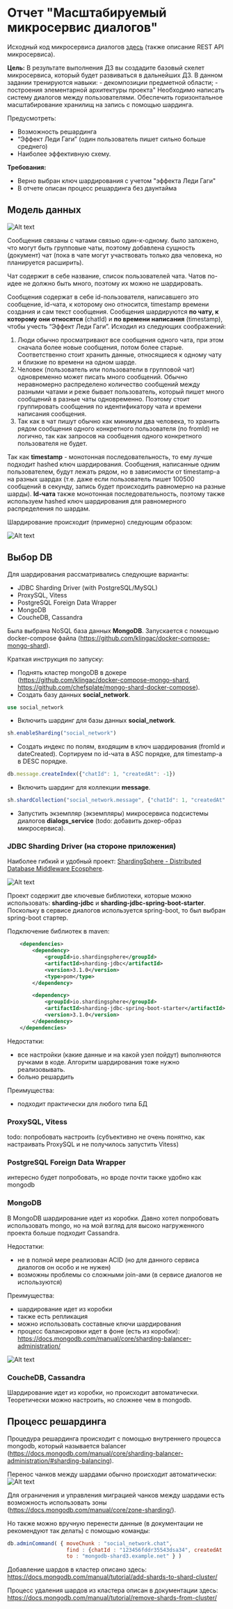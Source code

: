 # Отчет "Масштабируемый микросервис диалогов"

Исходный код микросервиса диалогов [здесь](/dialogs-service) (также описание REST API микросервиса).

**Цель:** В результате выполнения ДЗ вы создадите базовый скелет микросервиса, который будет развиваться в дальнейших ДЗ. В данном задании тренируются навыки: - декомпозиции предметной области; - построения элементарной архитектуры проекта"
          Необходимо написать систему диалогов между пользователями. Обеспечить горизонтальное масштабирование хранилищ на запись с помощью шардинга. 
          
Предусмотреть:
- Возможность решардинга
- “Эффект Леди Гаги” (один пользователь пишет сильно больше среднего)
- Наиболее эффективную схему.

**Требования:**

- Верно выбран ключ шардирования с учетом "эффекта Леди Гаги"
- В отчете описан процесс решардинга без даунтайма

## Модель данных

![Alt text](imgs/data_model.png "Latency without indexes")

Сообщения связаны с чатами связью один-к-одному. 
было заложено, что могут быть групповые чаты, поэтому добавлена сущность (документ) чат
(пока в чате могут участвовать только два человека, но планируется расширить).

Чат содержит в себе название, список пользователей чата. Чатов по-идее не должно быть много,
поэтому их можно не шардировать.

Сообщения содержат в себе id-пользователя, написавшего это сообщение, 
id-чата, к которому оно относится, timestamp времени создания и сам текст сообщения.
Сообщения шардируются **по чату, к которому они относятся** (chatId) и **по времени написания** (timestamp), 
чтобы учесть “Эффект Леди Гаги”. 
Исходил из следующих соображений: 
1. Люди обычно просматривают все сообщения одного чата, при этом сначала более новые сообщения, потом более
старые. Соответственно стоит хранить данные, относящиеся к одному чату и близкие по времени на одном шарде.
2. Человек (пользователь или пользователи в групповой чат) одновременно может писать много сообщений. 
Обычно неравномерно распределено количество сообщений между разными чатами и реже бывает пользователь, который
пишет много сообщений в разные чаты одновременно. Поэтому стоит группировать сообщения по идентификатору чата
и времени написания сообщения.
3. Так как в чат пишут обычно как минимум два человека, то хранить рядом сообщения одного конкретного пользователя (по fromId)
не логично, так как запросов на сообщения одного конкретного пользователя не будет.

Так как **timestamp** - монотонная последовательность, 
то ему лучше подходит hashed ключ шардирования. Сообщения, написанные одним пользователем, будут лежать рядом,
но в зависимости от timestamp-а на разных шардах (т.е. даже если пользователь пишет 100500 сообщений в секунду,
запись будет происходить равномерно на разные шарды).
**Id-чата** также монотонная последовательность, поэтому также используем hashed ключ шардирования для равномерного
распределения по шардам.

Шардирование происходит (примерно) следующим образом:

![Alt text](imgs/chats_sharding.png "Latency without indexes")


## Выбор DB

Для шардирования рассматривались следующие варианты:
- JDBC Sharding Driver (with PostgreSQL/MySQL)
- ProxySQL, Vitess
- PostgreSQL Foreign Data Wrapper
- MongoDB
- CoucheDB, Cassandra

Была выбрана NoSQL база данных **MongoDB**.
Запускается с помощью docker-compose файла (https://github.com/klingac/docker-compose-mongo-shard).

Краткая инструкция по запуску:
- Поднять кластер mongoDB в докере (https://github.com/klingac/docker-compose-mongo-shard, https://github.com/chefsplate/mongo-shard-docker-compose).
- Создать базу данных **social_network**.
```sql
use social_network
```
- Включить шардинг для базы данных **social_network**.
```js
sh.enableSharding("social_network")
```
- Создать индекс по полям, входящим в ключ шардирования (fromId и dateCreated). 
Сортируем по id-чата в ASC порядке, для timestamp-а в DESC порядке.
```js
db.message.createIndex({"chatId": 1, "createdAt": -1})
```
- Включить шардинг для коллекции **message**.
```js
sh.shardCollection("social_network.message", {"chatId": 1, "createdAt": -1})
```
- Запустить экземпляр (экземпляры) микросервиса подсистемы диалогов **dialogs_service** (todo: добавить докер-образ микросервиса).

### JDBC Sharding Driver (на стороне приложения)

Наиболее гибкий и удобный проект: 
[ShardingSphere - Distributed Database Middleware Ecosphere](https://github.com/apache/shardingsphere).

![Alt text](imgs/sharding_jdbc.png "Latency without indexes")

Проект содержит две ключевые библиотеки, которые можно использовать: **sharding-jdbc** и **sharding-jdbc-spring-boot-starter**.
Поскольку в сервисе диалогов используется spring-boot, то был выбран spring-boot стартер.

Подключение библиотек в maven:

```xml
    <dependencies>
        <dependency>
            <groupId>io.shardingsphere</groupId>
            <artifactId>sharding-jdbc</artifactId>
            <version>3.1.0</version>
            <type>pom</type>
        </dependency>

        <dependency>
            <groupId>io.shardingsphere</groupId>
            <artifactId>sharding-jdbc-spring-boot-starter</artifactId>
            <version>3.1.0</version>
        </dependency>
    </dependencies>
```

Недостатки:
- все настройки (какие данные и на какой узел пойдут) выполняются ручками в коде. 
Алгоритм шардирования тоже нужно реализовывать.
- больно решардить

Преимущества:
- подходит практически для любого типа БД

### ProxySQL, Vitess

todo: попробовать настроить (субъективно не очень понятно, как настраивать ProxySQL и 
не получилось запустить Vitess) 

### PostgreSQL Foreign Data Wrapper
интересно будет попробовать, но вроде почти также удобно как mongodb

### MongoDB

В MongoDB шардирование идет из коробки. Давно хотел попробовать использовать mongo,
но на мой взгляд для высоко нагруженного проекта больше подходит Cassandra.

Недостатки:
- не в полной мере реализован ACID (но для данного сервиса диалогов он особо и не нужен)
- возможны проблемы со сложными join-ами (в сервисе диалогов не используются)

Преимущества:
- шардирование идет из коробки
- также есть репликация
- можно использовать составные ключи шардирования
- процесс балансировки идет в фоне (есть из коробки):
https://docs.mongodb.com/manual/core/sharding-balancer-administration/

![Alt text](imgs/mongo-sharded-cluster.svg "Latency without indexes")

### CoucheDB, Cassandra

Шардирование идет из коробки, но происходит автоматически. Теоретически можно настроить, 
но сложнее чем в mongodb.

## Процесс решардинга

Процедура решардинга происходит с помощью внутреннего процесса mongodb, который называется balancer
(https://docs.mongodb.com/manual/core/sharding-balancer-administration/#sharding-balancing).

Перенос чанков между шардами обычно происходит автоматически:
![Alt text](https://docs.mongodb.com/manual/_images/sharding-migrating.bakedsvg.svg)

Для ограничения и управления миграцией чанков между шардами есть возможность использовать зоны 
(https://docs.mongodb.com/manual/core/zone-sharding/).

Но также можно вручную перенести данные (в документации не рекомендуют так делать) с
помощью команды:

```js
db.adminCommand( { moveChunk : "social_network.chat",
                   find : {chatId : "123456fddr35543dsa34", createdAt : "1234567890"},
                   to : "mongodb-shard3.example.net" } )
```

Добавление шардов в кластер описано здесь:
https://docs.mongodb.com/manual/tutorial/add-shards-to-shard-cluster/

Процесс удаления шардов из кластера описан в документации здесь:
https://docs.mongodb.com/manual/tutorial/remove-shards-from-cluster/

